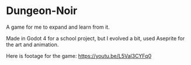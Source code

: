 # Dungeon-Noir
A game for me to expand and learn from it.

Made in Godot 4 for a school project, but I evolved a bit, used Aseprite for the art and animation.

Here is footage for the game: https://youtu.be/L5Val3CYFq0
